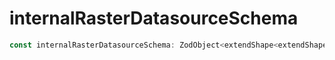 # internalRasterDatasourceSchema

```ts
const internalRasterDatasourceSchema: ZodObject<extendShape<extendShape<extendShape<object, object>, object>, object>, "strip", ZodTypeAny, object, object>;
```
